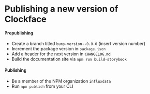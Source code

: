 # Publishing a new version of Clockface

#### Prepublishing

- Create a branch titled `bump-version--0.0.0` (insert version number)
- Increment the package version in `package.json`
- Add a header for the next version in `CHANGELOG.md`
- Build the documentation site via `npm run build-storybook`

#### Publishing
- Be a member of the NPM organization `influxdata`
- Run `npm publish` from your CLI
